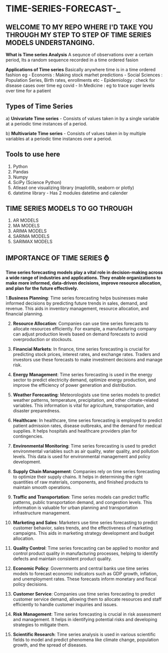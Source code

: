 # TIME-SERIES-FORECAST-\_

## WELCOME TO MY REPO WHERE I'D TAKE YOU THROUGH MY STEP TO STEP OF TIME SERIES MODELS UNDERSTANGING.

**What is Time series Analysis**
A sequnce of observations over a certain period, Its a random sequence recorded in a time ordered fasion

**Applications of Time series**
Basically anywhere time is in a time ordered fashion
eg - Economis : Making stock marhet predictions - Social Sciences : Population Series, Birth rates, enrollments etc - Epidemiology : check for disease cases over time eg covid - In Medicine : eg to trace suger levels over time for a patient

## Types of Time Series

a) **Univariate Time series** - Consists of values taken in by a single variable at a periodic time instances of a period.

b) **Multivariate Time series** - Consists of values taken in by multiple variables at a periodic time instances over a period.

## Tools to use here

1. Python
2. Pandas
3. Numpy
4. SciPy (Science Python)
5. Atleast one visualizing library (maplotlib, seaborn or plotly)
6. datetime library - Has 2 modules datetime and calender

## TIME SERIES MODELS TO GO THROUGH

1. AR MODELS
2. MA MODELS
3. ARIMA MODELS
4. SARIMA MODELS
5. SARIMAX MODELS

## IMPORTANCE OF TIME SERIES :watch:

**Time series forecasting models play a vital role in decision-making across a wide range of industries and applications. They enable organizations to make more informed, data-driven decisions, improve resource allocation, and plan for the future effectively.**

1.**Business Planning**: Time series forecasting helps businesses make informed decisions by predicting future trends in sales, demand, and revenue. This aids in inventory management, resource allocation, and financial planning.

2. **Resource Allocation**: Companies can use time series forecasts to allocate resources efficiently. For example, a manufacturing company can adjust production levels based on demand forecasts to avoid overproduction or stockouts.

3. **Financial Markets**: In finance, time series forecasting is crucial for predicting stock prices, interest rates, and exchange rates. Traders and investors use these forecasts to make investment decisions and manage risk.

4. **Energy Management**: Time series forecasting is used in the energy sector to predict electricity demand, optimize energy production, and improve the efficiency of power generation and distribution.

5. **Weather Forecasting**: Meteorologists use time series models to predict weather patterns, temperature, precipitation, and other climate-related variables. This information is vital for agriculture, transportation, and disaster preparedness.

6. **Healthcare**: In healthcare, time series forecasting is employed to predict patient admission rates, disease outbreaks, and the demand for medical supplies. It helps hospitals and healthcare providers plan for contingencies.

7. **Environmental Monitoring**: Time series forecasting is used to predict environmental variables such as air quality, water quality, and pollution levels. This data is used for environmental management and policy development.

8. **Supply Chain Management**: Companies rely on time series forecasting to optimize their supply chains. It helps in determining the right quantities of raw materials, components, and finished products to maintain smooth operations.

9. **Traffic and Transportation**: Time series models can predict traffic patterns, public transportation demand, and congestion levels. This information is valuable for urban planning and transportation infrastructure management.

10. **Marketing and Sales**: Marketers use time series forecasting to predict customer behavior, sales trends, and the effectiveness of marketing campaigns. This aids in marketing strategy development and budget allocation.

11. **Quality Control**: Time series forecasting can be applied to monitor and control product quality in manufacturing processes, helping to identify defects and maintain consistent product quality.

12. **Economic Policy**: Governments and central banks use time series models to forecast economic indicators such as GDP growth, inflation, and unemployment rates. These forecasts inform monetary and fiscal policy decisions.

13. **Customer Service**: Companies use time series forecasting to predict customer service demand, allowing them to allocate resources and staff efficiently to handle customer inquiries and issues.

14. **Risk Management**: Time series forecasting is crucial in risk assessment and management. It helps in identifying potential risks and developing strategies to mitigate them.

15. **Scientific Research**: Time series analysis is used in various scientific fields to model and predict phenomena like climate change, population growth, and the spread of diseases.
